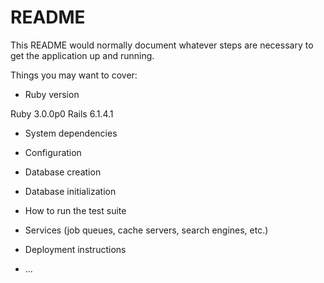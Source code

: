 # README

This README would normally document whatever steps are necessary to get the
application up and running.

Things you may want to cover:

* Ruby version

Ruby 3.0.0p0
Rails 6.1.4.1

* System dependencies

* Configuration

* Database creation

* Database initialization

* How to run the test suite

* Services (job queues, cache servers, search engines, etc.)

* Deployment instructions

* ...
